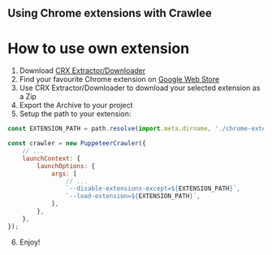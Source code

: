 ## Using Chrome extensions with Crawlee

# How to use own extension

1. Download [CRX Extractor/Downloader](https://chromewebstore.google.com/detail/crx-extractordownloader/ajkhmmldknmfjnmeedkbkkojgobmljda)
2. Find your favourite Chrome extension on [Google Web Store](https://chromewebstore.google.com/)
3. Use CRX Extractor/Downloader to download your selected extension as a Zip
4. Export the Archive to your project
5. Setup the path to your extension:
```javascript
const EXTENSION_PATH = path.resolve(import.meta.dirname, './chrome-extensions', 'ublock');

const crawler = new PuppeteerCrawler({
    // ...
    launchContext: {
        launchOptions: {
            args: [
                // ...
                `--disable-extensions-except=${EXTENSION_PATH}`,
                `--load-extension=${EXTENSION_PATH}`,
            ],
        },
    },
});
```
6. Enjoy!
